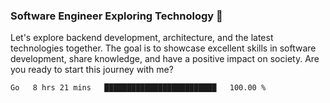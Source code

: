 ### Software Engineer Exploring Technology 🚀 

Let's explore backend development, architecture, and the latest technologies together. The goal is to showcase excellent skills in software development, share knowledge, and have a positive impact on society. Are you ready to start this journey with me?

<!--START_SECTION:waka-->

```txt
Go   8 hrs 21 mins   █████████████████████████   100.00 %
```

<!--END_SECTION:waka-->
